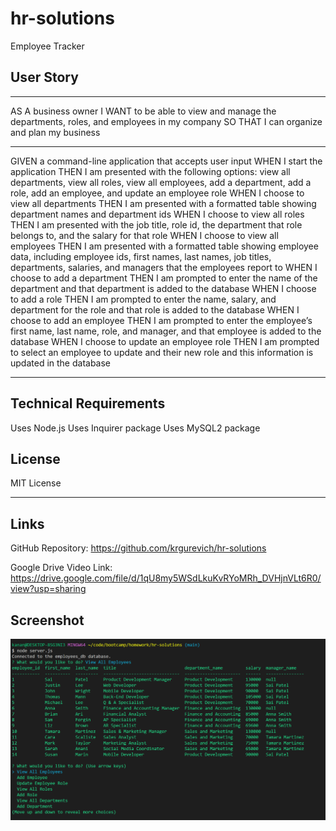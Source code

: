 # hr-solutions

Employee Tracker

## User Story

---

AS A business owner
I WANT to be able to view and manage the departments, roles, and employees in my company
SO THAT I can organize and plan my business

---

GIVEN a command-line application that accepts user input
WHEN I start the application
THEN I am presented with the following options: view all departments, view all roles, view all employees, add a department, add a role, add an employee, and update an employee role
WHEN I choose to view all departments
THEN I am presented with a formatted table showing department names and department ids
WHEN I choose to view all roles
THEN I am presented with the job title, role id, the department that role belongs to, and the salary for that role
WHEN I choose to view all employees
THEN I am presented with a formatted table showing employee data, including employee ids, first names, last names, job titles, departments, salaries, and managers that the employees report to
WHEN I choose to add a department
THEN I am prompted to enter the name of the department and that department is added to the database
WHEN I choose to add a role
THEN I am prompted to enter the name, salary, and department for the role and that role is added to the database
WHEN I choose to add an employee
THEN I am prompted to enter the employee’s first name, last name, role, and manager, and that employee is added to the database
WHEN I choose to update an employee role
THEN I am prompted to select an employee to update and their new role and this information is updated in the database

---

## Technical Requirements

Uses Node.js
Uses Inquirer package
Uses MySQL2 package

## License

MIT License

---

## Links

GitHub Repository: https://github.com/krgurevich/hr-solutions

Google Drive Video Link: https://drive.google.com/file/d/1qU8my5WSdLkuKvRYoMRh_DVHjnVLt6R0/view?usp=sharing

## Screenshot

![website screenshot](./assets/screenshot.png)
